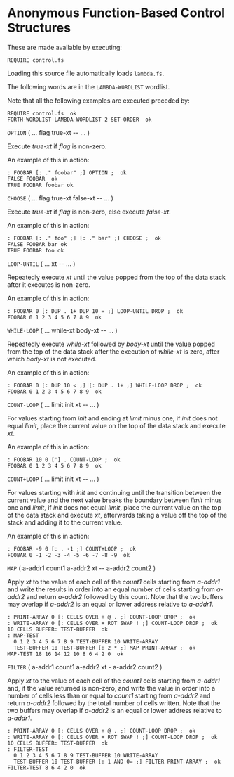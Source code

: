 # Anonymous Function-Based Control Structures

These are made available by executing:

    REQUIRE control.fs

Loading this source file automatically loads `lambda.fs`.

The following words are in the `LAMBDA-WORDLIST` wordlist.

Note that all the following examples are executed preceded by:

    REQUIRE control.fs  ok
    FORTH-WORDLIST LAMBDA-WORDLIST 2 SET-ORDER  ok

`OPTION` ( ... flag true-xt -- ... )

Execute *true-xt* if *flag* is non-zero.

An example of this in action:

    : FOOBAR [: ." foobar" ;] OPTION ;  ok
    FALSE FOOBAR  ok
    TRUE FOOBAR foobar ok

`CHOOSE` ( ... flag true-xt false-xt -- ... )

Execute *true-xt* if *flag* is non-zero, else execute *false-xt*.

An example of this in action:

    : FOOBAR [: ." foo" ;] [: ." bar" ;] CHOOSE ;  ok
    FALSE FOOBAR bar ok
    TRUE FOOBAR foo ok

`LOOP-UNTIL` ( ... xt -- ... )

Repeatedly execute *xt* until the value popped from the top of the data stack after it executes is non-zero.

An example of this in action:

    : FOOBAR 0 [: DUP . 1+ DUP 10 = ;] LOOP-UNTIL DROP ;  ok
    FOOBAR 0 1 2 3 4 5 6 7 8 9  ok

`WHILE-LOOP` ( ... while-xt body-xt -- ... )

Repeatedly execute *while-xt* followed by *body-xt* until the value popped from the top of the data stack after the execution of *while-xt* is zero, after which *body-xt* is not executed.

An example of this in action:

    : FOOBAR 0 [: DUP 10 < ;] [: DUP . 1+ ;] WHILE-LOOP DROP ;  ok
    FOOBAR 0 1 2 3 4 5 6 7 8 9  ok

`COUNT-LOOP` ( ... limit init xt -- ... )

For values starting from *init* and ending at *limit* minus one, if *init* does not equal *limit*, place the current value on the top of the data stack and execute *xt*.

An example of this in action:

    : FOOBAR 10 0 ['] . COUNT-LOOP ;  ok
    FOOBAR 0 1 2 3 4 5 6 7 8 9  ok

`COUNT+LOOP` ( ... limit init xt -- ... )

For values starting with *init* and continuing until the transition between the current value and the next value breaks the boundary between *limit* minus one and *limit*, if *init* does not equal *limit*, place the current value on the top of the data stack and execute *xt*, afterwards taking a value off the top of the stack and adding it to the current value.

An example of this in action:

    : FOOBAR -9 0 [: . -1 ;] COUNT+LOOP ;  ok
    FOOBAR 0 -1 -2 -3 -4 -5 -6 -7 -8 -9  ok

`MAP` ( a-addr1 count1 a-addr2 xt -- a-addr2 count2 )

Apply *xt* to the value of each cell of the *count1* cells starting from *a-addr1* and write the results in order into an equal number of cells starting from *a-addr2* and return *a-addr2* followed by this count. Note that the two buffers may overlap if *a-addr2* is an equal or lower address relative to *a-addr1*.

    : PRINT-ARRAY 0 [: CELLS OVER + @ . ;] COUNT-LOOP DROP ;  ok
    : WRITE-ARRAY 0 [: CELLS OVER + ROT SWAP ! ;] COUNT-LOOP DROP ;  ok
    10 CELLS BUFFER: TEST-BUFFER  ok
    : MAP-TEST
      0 1 2 3 4 5 6 7 8 9 TEST-BUFFER 10 WRITE-ARRAY
      TEST-BUFFER 10 TEST-BUFFER [: 2 * ;] MAP PRINT-ARRAY ;  ok
    MAP-TEST 18 16 14 12 10 8 6 4 2 0  ok

`FILTER` ( a-addr1 count1 a-addr2 xt - a-addr2 count2 )

Apply *xt* to the value of each cell of the *count1* cells starting from *a-addr1* and, if the value returned is non-zero, and write the value in order into a number of cells less than or equal to *count1* starting from *a-addr2* and return *a-addr2* followed by the total number of cells written. Note that the two buffers may overlap if *a-addr2* is an equal or lower address relative to *a-addr1*.

    : PRINT-ARRAY 0 [: CELLS OVER + @ . ;] COUNT-LOOP DROP ;  ok
    : WRITE-ARRAY 0 [: CELLS OVER + ROT SWAP ! ;] COUNT-LOOP DROP ;  ok
    10 CELLS BUFFER: TEST-BUFFER  ok
    : FILTER-TEST
      0 1 2 3 4 5 6 7 8 9 TEST-BUFFER 10 WRITE-ARRAY
      TEST-BUFFER 10 TEST-BUFFER [: 1 AND 0= ;] FILTER PRINT-ARRAY ;  ok
    FILTER-TEST 8 6 4 2 0  ok
